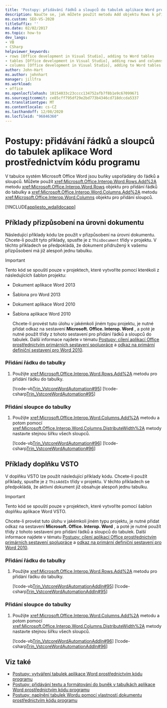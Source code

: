 ```yaml
---
title: 'Postupy: přidávání řádků a sloupců do tabulek aplikace Word prostřednictvím kódu programu'
description: Naučte se, jak můžete použít metodu Add objektu Rows k přidání řádků do tabulky. Můžete také použít metodu Add objektu Columns, chcete-li přidat sloupce.
ms.custom: SEO-VS-2020
titleSuffix: ''
ms.date: 02/02/2017
ms.topic: how-to
dev_langs:
- VB
- CSharp
helpviewer_keywords:
- rows [Office development in Visual Studio], adding to Word tables
- tables [Office development in Visual Studio], adding rows and columns
- columns [Office development in Visual Studio], adding to Word tables
author: John-Hart
ms.author: johnhart
manager: jillfra
ms.workload:
- office
ms.openlocfilehash: 10154033c23cccc134752afb7f8b1e9c67099671
ms.sourcegitcommit: ce85cff795df29e2bd773b4346cd718dccda5337
ms.translationtype: MT
ms.contentlocale: cs-CZ
ms.lasthandoff: 12/08/2020
ms.locfileid: "96846360"
---
```

# <a name="how-to-programmatically-add-rows-and-columns-to-word-tables"></a>Postupy: přidávání řádků a sloupců do tabulek aplikace Word prostřednictvím kódu programu
  V tabulce systém Microsoft Office Word jsou buňky uspořádány do řádků a sloupců. Můžete použít <xref:Microsoft.Office.Interop.Word.Rows.Add%2A> metodu <xref:Microsoft.Office.Interop.Word.Rows> objektu pro přidání řádků do tabulky a <xref:Microsoft.Office.Interop.Word.Columns.Add%2A> metodu <xref:Microsoft.Office.Interop.Word.Columns> objektu pro přidání sloupců.

 [!INCLUDE[appliesto_wdalldocapp](includes/appliesto-wdalldocapp-md.md)]

## <a name="document-level-customization-examples"></a>Příklady přizpůsobení na úrovni dokumentu
 Následující příklady kódu lze použít v přizpůsobení na úrovni dokumentu. Chcete-li použít tyto příklady, spusťte je z `ThisDocument` třídy v projektu. V těchto příkladech se předpokládá, že dokument přidružený k vašemu přizpůsobení má již alespoň jednu tabulku.

> [!IMPORTANT]
> Tento kód se spouští pouze v projektech, které vytvoříte pomocí kterékoli z následujících šablon projektu:
>
> - Dokument aplikace Word 2013
> - Šablona pro Word 2013
> - Dokument aplikace Word 2010
> - Šablona aplikace Word 2010
>
>   Chcete-li provést tuto úlohu v jakémkoli jiném typu projektu, je nutné přidat odkaz na sestavení **Microsoft. Office. Interop. Word** , a poté je nutné použít třídy z tohoto sestavení pro přidání řádků a sloupců do tabulek. Další informace najdete v tématu [Postupy: cílení aplikací Office prostřednictvím primárních sestavení spolupráce](how-to-target-office-applications-through-primary-interop-assemblies.md) a [odkaz na primární definiční sestavení pro Word 2010](office-primary-interop-assemblies.md).

### <a name="to-add-a-row-to-a-table"></a>Přidání řádku do tabulky

1. Použijte <xref:Microsoft.Office.Interop.Word.Rows.Add%2A> metodu pro přidání řádku do tabulky.

     [!code-vb[Trin_VstcoreWordAutomation#95](codesnippet/VisualBasic/Trin_VstcoreWordAutomationVB/ThisDocument.vb#95)]
     [!code-csharp[Trin_VstcoreWordAutomation#95](codesnippet/CSharp/Trin_VstcoreWordAutomationCS/ThisDocument.cs#95)]

### <a name="to-add-a-column-to-a-table"></a>Přidání sloupce do tabulky

1. Použijte <xref:Microsoft.Office.Interop.Word.Columns.Add%2A> metodu a potom pomocí <xref:Microsoft.Office.Interop.Word.Columns.DistributeWidth%2A> metody nastavte stejnou šířku všech sloupců.

     [!code-vb[Trin_VstcoreWordAutomation#96](codesnippet/VisualBasic/Trin_VstcoreWordAutomationVB/ThisDocument.vb#96)]
     [!code-csharp[Trin_VstcoreWordAutomation#96](codesnippet/CSharp/Trin_VstcoreWordAutomationCS/ThisDocument.cs#96)]

## <a name="vsto-add-in-examples"></a>Příklady doplňku VSTO
 V doplňku VSTO lze použít následující příklady kódu. Chcete-li použít příklady, spusťte je z `ThisAddIn` třídy v projektu. V těchto příkladech se předpokládá, že aktivní dokument již obsahuje alespoň jednu tabulku.

> [!IMPORTANT]
> Tento kód se spouští pouze v projektech, které vytvoříte pomocí šablon doplňku aplikace Word VSTO.
>
> Chcete-li provést tuto úlohu v jakémkoli jiném typu projektu, je nutné přidat odkaz na sestavení **Microsoft. Office. Interop. Word** , a poté je nutné použít třídy z tohoto sestavení pro přidání řádků a sloupců do tabulek. Další informace najdete v tématu [Postupy: cílení aplikací Office prostřednictvím primárních sestavení spolupráce](how-to-target-office-applications-through-primary-interop-assemblies.md) a [odkaz na primární definiční sestavení pro Word 2010](office-primary-interop-assemblies.md).

### <a name="to-add-a-row-to-a-table"></a>Přidání řádku do tabulky

1. Použijte <xref:Microsoft.Office.Interop.Word.Rows.Add%2A> metodu pro přidání řádku do tabulky.

     [!code-vb[Trin_VstcoreWordAutomationAddIn#95](codesnippet/VisualBasic/Trin_VstcoreWordAutomationAddIn/ThisAddIn.vb#95)]
     [!code-csharp[Trin_VstcoreWordAutomationAddIn#95](codesnippet/CSharp/Trin_VstcoreWordAutomationAddIn/ThisAddIn.cs#95)]

### <a name="to-add-a-column-to-a-table"></a>Přidání sloupce do tabulky

1. Použijte <xref:Microsoft.Office.Interop.Word.Columns.Add%2A> metodu a potom pomocí <xref:Microsoft.Office.Interop.Word.Columns.DistributeWidth%2A> metody nastavte stejnou šířku všech sloupců.

     [!code-vb[Trin_VstcoreWordAutomationAddIn#96](codesnippet/VisualBasic/Trin_VstcoreWordAutomationAddIn/ThisAddIn.vb#96)]
     [!code-csharp[Trin_VstcoreWordAutomationAddIn#96](codesnippet/CSharp/Trin_VstcoreWordAutomationAddIn/ThisAddIn.cs#96)]

## <a name="see-also"></a>Viz také
- [Postupy: vytváření tabulek aplikace Word prostřednictvím kódu programu](how-to-programmatically-create-word-tables.md)
- [Postupy: přidávání textu a formátování do buněk v tabulkách aplikace Word prostřednictvím kódu programu](how-to-programmatically-add-text-and-formatting-to-cells-in-word-tables.md)
- [Postupy: naplnění tabulek Wordu pomocí vlastností dokumentu prostřednictvím kódu programu](how-to-programmatically-populate-word-tables-with-document-properties.md)
